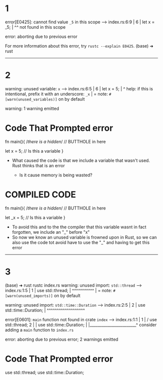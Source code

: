 # 1

error[E0425]: cannot find value `_5` in this scope
 --> index.rs:6:9
  |
6 | let x = _5;
  |         ^^ not found in this scope

error: aborting due to previous error

For more information about this error, try `rustc --explain E0425`.
(base) ➜  rust 


------------------------------------------------------------------------


# 2
warning: unused variable: `x`
 --> index.rs:6:5
  |
6 | let x = 5;
  |     ^ help: if this is intentional, prefix it with an underscore: `_x`
  |
  = note: `#[warn(unused_variables)]` on by default

warning: 1 warning emitted

# Code That Prompted error

fn main(){
/*there is 
a hidden*/
// BUTTHOLE in here 

let x = 5;
// Is this a variable
}

  - What caused the code is that we include a variable that wasn't used. Rust thinks that is an error
    
    * Is it cause memory is being wasted?



# COMPILED CODE

fn main(){
/*there is 
a hidden*/
// BUTTHOLE in here 

let _x = 5;
// Is this a variable
} 

  - To avoid this and to the the compiler that this variable wasnt in fact forgotten, we include an "_" before "x"
  - So now we know an unused variable is frowned upon in Rust, so we can also use the code tot avoid have to use the "_" and having to get this error


------------------------------------------------------------------------
# 3



(base) ➜  rust rustc index.rs
warning: unused import: `std::thread`
 --> index.rs:1:5
  |
1 | use std::thread;
  |     ^^^^^^^^^^^
  |
  = note: `#[warn(unused_imports)]` on by default

warning: unused import: `std::time::Duration`
 --> index.rs:2:5
  |
2 | use std::time::Duration;
  |     ^^^^^^^^^^^^^^^^^^^

error[E0601]: `main` function not found in crate `index`
 --> index.rs:1:1
  |
1 | / use std::thread;
2 | | use std::time::Duration;
  | |________________________^ consider adding a `main` function to `index.rs`

error: aborting due to previous error; 2 warnings emitted




# Code That Prompted error

use std::thread;
use std::time::Duration;
